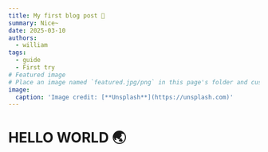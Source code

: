```yaml
---
title: My first blog post 👀
summary: Nice~
date: 2025-03-10
authors:
  - william
tags:
  - guide
  - First try
# Featured image
# Place an image named `featured.jpg/png` in this page's folder and customize its options here.
image:
  caption: 'Image credit: [**Unsplash**](https://unsplash.com)'
---
```


# HELLO WORLD 🌏